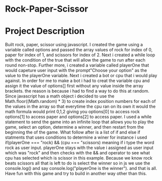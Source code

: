 # Rock-Paper-Scissor

# Project Description
Built rock, paper, scissor using javascript. I created the game using a variable called options and passed the array values of rock for index of 0, paper for index of 1, and scissors for index of 2. Next i created a while loop with the condition of the true that will allow the game to run after each round non-stop. Further more, i created a variable called playerOne that would capeture user input with the prompt"Choose your option" as the value to the playerOne variable. Next i created a bot or cpu that i would play against. In order for me to make a bot i had to creat the variable cpu and assign it the value of options[] first without any value inside the array brackets. the reason is because i had to find a way to do this at random. Since javascript has a math object i decided to use the Math.floor((Math.random) * 3) to create index position numbers for each of the values in the array so that everytime the cpu ran on its own it would the math formula would print 0,1,2 giving you options[0] to access rock options[1] to access paper and options[2] to access paper. I used a while statement to send the game into an infinite loop that allows you to play the game, select an option, determine a winner, and then restart from the beginning the of the game. What follow after is a list of if and else if statments that uses conditions to determine a winer for instance i used if(playerOne === "rock) && (cpu === "scissors) meaning if i type the word rock as user input. playerOne stays with the value i assigned as user input which was "rock" and then checks with the && and operator to see what cpu has selected which is scissor in this example. Because we know rock beats scissors all that is left to do is select the winner so in js we use the console.log() and say console.log("playerOne is the winner"). and that is all. Have fun with this game and try to build in another way other than this. 
